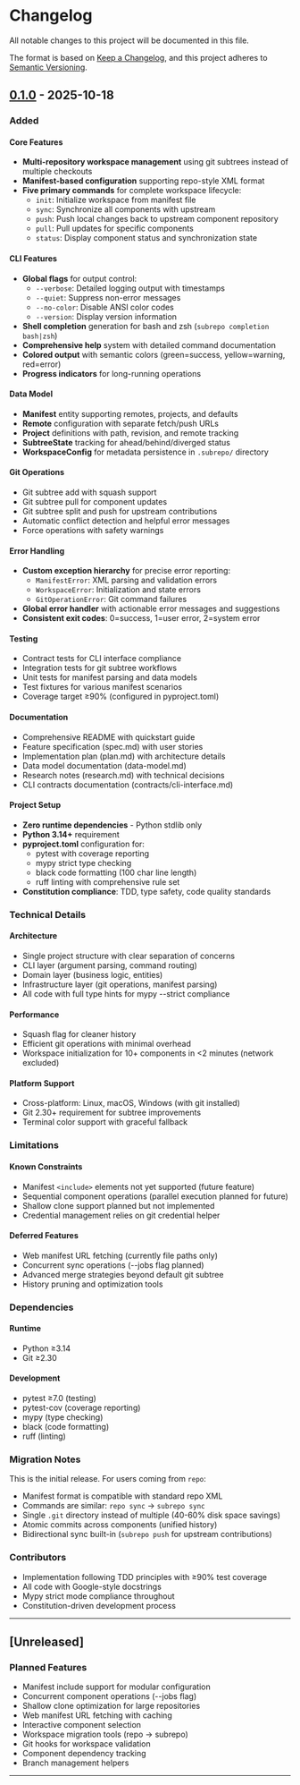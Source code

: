 # Changelog

All notable changes to this project will be documented in this file.

The format is based on [Keep a Changelog](https://keepachangelog.com/en/1.0.0/),
and this project adheres to [Semantic Versioning](https://semver.org/spec/v2.0.0.html).

## [0.1.0] - 2025-10-18

### Added

#### Core Features
- **Multi-repository workspace management** using git subtrees instead of multiple checkouts
- **Manifest-based configuration** supporting repo-style XML format
- **Five primary commands** for complete workspace lifecycle:
  - `init`: Initialize workspace from manifest file
  - `sync`: Synchronize all components with upstream
  - `push`: Push local changes back to upstream component repository
  - `pull`: Pull updates for specific components
  - `status`: Display component status and synchronization state

#### CLI Features
- **Global flags** for output control:
  - `--verbose`: Detailed logging output with timestamps
  - `--quiet`: Suppress non-error messages
  - `--no-color`: Disable ANSI color codes
  - `--version`: Display version information
- **Shell completion** generation for bash and zsh (`subrepo completion bash|zsh`)
- **Comprehensive help** system with detailed command documentation
- **Colored output** with semantic colors (green=success, yellow=warning, red=error)
- **Progress indicators** for long-running operations

#### Data Model
- **Manifest** entity supporting remotes, projects, and defaults
- **Remote** configuration with separate fetch/push URLs
- **Project** definitions with path, revision, and remote tracking
- **SubtreeState** tracking for ahead/behind/diverged status
- **WorkspaceConfig** for metadata persistence in `.subrepo/` directory

#### Git Operations
- Git subtree add with squash support
- Git subtree pull for component updates
- Git subtree split and push for upstream contributions
- Automatic conflict detection and helpful error messages
- Force operations with safety warnings

#### Error Handling
- **Custom exception hierarchy** for precise error reporting:
  - `ManifestError`: XML parsing and validation errors
  - `WorkspaceError`: Initialization and state errors
  - `GitOperationError`: Git command failures
- **Global error handler** with actionable error messages and suggestions
- **Consistent exit codes**: 0=success, 1=user error, 2=system error

#### Testing
- Contract tests for CLI interface compliance
- Integration tests for git subtree workflows
- Unit tests for manifest parsing and data models
- Test fixtures for various manifest scenarios
- Coverage target ≥90% (configured in pyproject.toml)

#### Documentation
- Comprehensive README with quickstart guide
- Feature specification (spec.md) with user stories
- Implementation plan (plan.md) with architecture details
- Data model documentation (data-model.md)
- Research notes (research.md) with technical decisions
- CLI contracts documentation (contracts/cli-interface.md)

#### Project Setup
- **Zero runtime dependencies** - Python stdlib only
- **Python 3.14+** requirement
- **pyproject.toml** configuration for:
  - pytest with coverage reporting
  - mypy strict type checking
  - black code formatting (100 char line length)
  - ruff linting with comprehensive rule set
- **Constitution compliance**: TDD, type safety, code quality standards

### Technical Details

#### Architecture
- Single project structure with clear separation of concerns
- CLI layer (argument parsing, command routing)
- Domain layer (business logic, entities)
- Infrastructure layer (git operations, manifest parsing)
- All code with full type hints for mypy --strict compliance

#### Performance
- Squash flag for cleaner history
- Efficient git operations with minimal overhead
- Workspace initialization for 10+ components in <2 minutes (network excluded)

#### Platform Support
- Cross-platform: Linux, macOS, Windows (with git installed)
- Git 2.30+ requirement for subtree improvements
- Terminal color support with graceful fallback

### Limitations

#### Known Constraints
- Manifest `<include>` elements not yet supported (future feature)
- Sequential component operations (parallel execution planned for future)
- Shallow clone support planned but not implemented
- Credential management relies on git credential helper

#### Deferred Features
- Web manifest URL fetching (currently file paths only)
- Concurrent sync operations (--jobs flag planned)
- Advanced merge strategies beyond default git subtree
- History pruning and optimization tools

### Dependencies

#### Runtime
- Python ≥3.14
- Git ≥2.30

#### Development
- pytest ≥7.0 (testing)
- pytest-cov (coverage reporting)
- mypy (type checking)
- black (code formatting)
- ruff (linting)

### Migration Notes

This is the initial release. For users coming from `repo`:
- Manifest format is compatible with standard repo XML
- Commands are similar: `repo sync` → `subrepo sync`
- Single `.git` directory instead of multiple (40-60% disk space savings)
- Atomic commits across components (unified history)
- Bidirectional sync built-in (`subrepo push` for upstream contributions)

### Contributors

- Implementation following TDD principles with ≥90% test coverage
- All code with Google-style docstrings
- Mypy strict mode compliance throughout
- Constitution-driven development process

---

## [Unreleased]

### Planned Features
- Manifest include support for modular configuration
- Concurrent component operations (--jobs flag)
- Shallow clone optimization for large repositories
- Web manifest URL fetching with caching
- Interactive component selection
- Workspace migration tools (repo → subrepo)
- Git hooks for workspace validation
- Component dependency tracking
- Branch management helpers

---

[0.1.0]: https://github.com/yourorg/subrepo/releases/tag/v0.1.0
